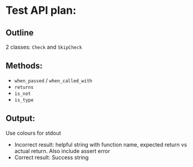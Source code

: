 # Test API plan:

## Outline

2 classes: `Check` and `SkipCheck`

## Methods:

- `when_passed` / `when_called_with`
- `returns`
- `is_not`
- `is_type`

## Output:

Use colours for stdout

- Incorrect result: helpful string with function name, expected return vs actual return. Also include assert error
- Correct result: Success string
